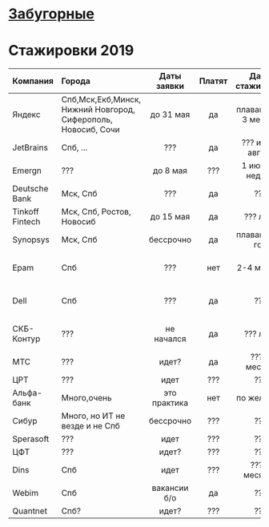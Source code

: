# [Забугорные](https://github.com/christine-hu/summer-2019-internships)
# Стажировки 2019
| Компания        | Города                                                        | Даты заявки  | Платят | Даты стажировки     | Языки и технологии       | Link                                                                              | Рейтинг |
| :---            | :---                                                          | :---:        | :--:   | :---:               | :---                     | :---                                                                              | :---:   |
| Яндекс          | Спб,Мск,Екб,Минск, Нижний Новгород, Сиферополь, Новосиб, Сочи | до 31 мая    | да     | плавающие, 3 месяца | Много всего              | [тык](https://www.yandex.ru/yaintern/)                                            | ★★★★★   |
| JetBrains       | Спб, ...                                                      | ???          | да     | ??? июль, август    | ???                      | ???                                                                               | ★★★★★   |
| Emergn          | ???                                                           | до 8 мая     | ???    | 1 июля, 3 недели    | Java, JS, Spring, TS     | [тык](https://www.emergn.com/summer-practice/)                                    | ???     |
| Deutsche Bank   | Мск, Спб                                                      | ???          | да     | ???                 | ???                      | [тык](https://dbtc-career.ru/internship/)                                         | ★★★★☆   |
| Tinkoff Fintech | Мск, Спб, Ростов, Новосиб                                     | до 15 мая    | да     | ???    лето         | Много всего              | [тык](https://fintech.tinkoff.ru/internships/about)                               | ★★★☆☆   |
| Synopsys        | Мск, Спб                                                      | бессрочно    | да     | плавающие, год      | C++ compilers            | [тык](https://www.synopsys.com/company/synopsys-careers/Internships.html)         | ★★☆☆☆   |
| Epam            | Спб                                                           | ???          | нет    | 2-4 месяца          | Python, devops, testing  | [тык](https://www.epam-group.ru/careers/trainings/training-listings/training.241) | ★☆☆☆☆   |
| Dell            | Спб                                                           | ???          | да     | ???                 | Python, Java, C++, OS    | [тык](https://jobs.dell.com/job/st-petersburg/undergraduate-intern/375/10629814)  | ★☆☆☆☆   |
| СКБ-Контур      | ???                                                           | не начался   | да     | ??? лето            | Java, UX, C++, C#, Front | [тык](https://kontur.ru/education/programs/intern)                                | ???     |
| МТС             | ???                                                           | идет?        | да     | ??? 3 месяца        | Много всего              | [тык](https://intern.it-mts-job.ru)                                               | ???     |
| ЦРТ             | ???                                                           | идет         | ???    | ???                 | ???                      | [тык](https://www.speechpro.ru/career/internship)                                 | ???     |
| Альфа-банк      | Много,очень                                                   | это практика | нет    | по желанию          | ???                      | [тык](https://job.alfabank.ru/practice)                                           | ???     |
| Сибур           | Много, но ИТ не везде и не Спб                                | бессрочно    | ???    | ???                 | Мало                     | [тык](https://career.sibur.ru/vakansii/stageram.php)                              | ???     |
| Sperasoft       | ???                                                           | идет         | ???    | ???                 | gamedev                  | [тык](https://sperasoft.ru/career/bootcamp/)                                      | ???     |
| ЦФТ             | ???                                                           | идет?        | ???    | ???                 | ????                     | [тык](https://team.cft.ru/start/internships)                                      | ???     |
| Dins            | Спб                                                           | идет         | ???    | ??? 6 месяцев       | Dev, DS, QA, DevOps      | [тык](https://www.dins.ru/?p=internship)                                          | ???     |
| Webim           | Спб                                                           | вакансии б/о | да     | ???                 | Mobile, Qa, Full-stack   | [тык](https://webim.ru/job/)                                                      | ???     |
| Quantnet        |     Cпб?                                                      | идет?        | ???    |???                  | BigData                  |  [тык](https://quantnet.ai/career/students)                                                                            |         |

